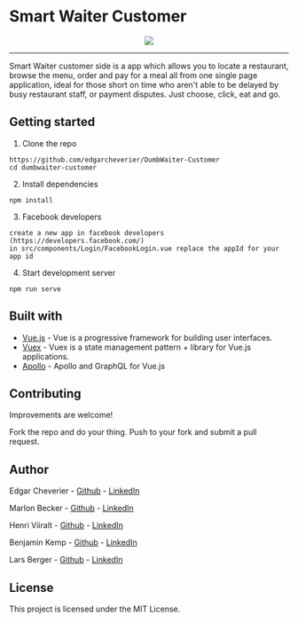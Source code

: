 # Smart Waiter Customer 

<p align="center">
<img style="max-width:100px;max-height:500px;" src="https://firebasestorage.googleapis.com/v0/b/moving-free.appspot.com/o/car%2Fdumbwaiter.png?alt=media&token=03727d0e-bc6b-4c93-9018-6defa28c3a24" />
</p>

----

Smart Waiter customer side is a app which allows you to locate a restaurant, browse the menu, order and pay for a meal all from one single page application, ideal for those short on time who aren't able to be delayed by busy restaurant staff, or payment disputes. Just choose, click, eat and go.

## Getting started

1. Clone the repo

```
https://github.com/edgarcheverier/DumbWaiter-Customer
cd dumbwaiter-customer
```

2. Install dependencies
```
npm install
```

3. Facebook developers
```
create a new app in facebook developers (https://developers.facebook.com/)
in src/components/Login/FacebookLogin.vue replace the appId for your app id
```

4. Start development server
```
npm run serve

```
## Built with

* [Vue.js](https://vuejs.org/) - Vue is a progressive framework for building user interfaces. 
* [Vuex](https://vuex.vuejs.org/) - Vuex is a state management pattern + library for Vue.js applications.
* [Apollo](https://github.com/Akryum/vue-apollo) - Apollo and GraphQL for Vue.js

## Contributing

Improvements are welcome!

Fork the repo and do your thing. Push to your fork and submit a pull request.

## Author

Edgar Cheverier - [Github](https://github.com/edgarcheverier) - [LinkedIn](https://es.linkedin.com/in/edgar-hugo-cheverier-aguilar-886b3a86)

Marlon Becker - [Github](https://github.com/marlonbs) - [LinkedIn](https://www.linkedin.com/in/marlon-becker-santos-07ab52a/)

Henri Viiralt - [Github](https://github.com/viiralt) - [LinkedIn](https://www.linkedin.com/in/viiralt/)

Benjamin Kemp - [Github](https://github.com/BenjaKemp) - [LinkedIn](https://es.linkedin.com/in/edgar-hugo-cheverier-aguilar-886b3a86)

Lars Berger - [Github](https://github.com/lars-berger) - [LinkedIn](https://www.linkedin.com/in/lars-berger/)


## License

This project is licensed under the MIT License.
